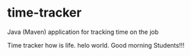 # time-tracker
Java (Maven) application for tracking time on the job

Time tracker
how is life.
helo world.
Good morning Students!!!
